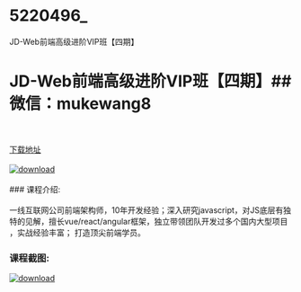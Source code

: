 # 5220496_
JD-Web前端高级进阶VIP班【四期】
# JD-Web前端高级进阶VIP班【四期】## 微信：mukewang8
<br/></br>[下载地址](http://www.36tz.cn/article/5220496 "下载地址")
<br/></br>[![download](http://36tz.cn/muke_img/2021_07_1-52-300x175.png "下载地址")](http://www.36tz.cn/article/5220496 "下载地址")
<br/></br>### 课程介绍:<br/></br>一线互联网公司前端架构师，10年开发经验；深入研究javascript，对JS底层有独特的见解，擅长vue/react/angular框架，独立带领团队开发过多个国内大型项目 ，实战经验丰富； 打造顶尖前端学员。

### 课程截图:
[![download](http://36tz.cn/muke_img/2021_07_2-48.png "下载地址")](http://www.36tz.cn/article/5220496 "下载地址")

